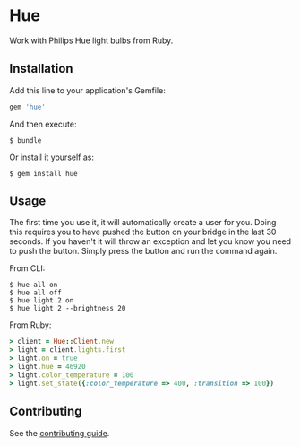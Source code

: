 # Hue

Work with Philips Hue light bulbs from Ruby.

## Installation

Add this line to your application's Gemfile:

``` ruby
gem 'hue'
```

And then execute:

``` shell
$ bundle
```

Or install it yourself as:

``` shell
$ gem install hue
```

## Usage

The first time you use it, it will automatically create a user for you. Doing this requires you to have pushed the button on your bridge in the last 30 seconds. If you haven't it will throw an exception and let you know you need to push the button. Simply press the button and run the command again.

From CLI:

``` shell
$ hue all on
$ hue all off
$ hue light 2 on
$ hue light 2 --brightness 20
```

From Ruby:

``` ruby
> client = Hue::Client.new
> light = client.lights.first
> light.on = true
> light.hue = 46920
> light.color_temperature = 100
> light.set_state({:color_temperature => 400, :transition => 100})
```

## Contributing

See the [contributing guide](Contributing.markdown).
